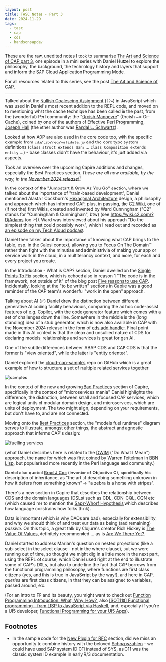 ```yaml
---
layout: post
title: TASC Notes - Part 3
date: 2024-11-29
tags:
  - tasc
  - cap
  - cds
  - handsonsapdev
---
```

These are the raw, unedited notes I took to summarise [The Art and Science of CAP part 3][1], one episode in a mini series with Daniel Hutzel to explore the philosophy, the background, the technology history and layers that support and inform the SAP Cloud Application Programming Model. 

For all resources related to this series, see the post [The Art and Science of CAP][99].

---

Talked about the [Nullish Coalescing Assignment][2] (`??=`) in JavaScript which was used in Daniel's most recent addition to the REPL code, and moved on to mentioning what the cache technique has been called in the past, from the (wonderful) Perl community: the "[Orcish Manoevre][3]" (Orcish ~= Or-Cache), coined by one of the authors of Effective Perl Programming, [Joseph Hall][27] (the other author was [Randal L. Schwartz][21]).

Looked at how AOP are also used in the core code too, with the specific example from `cds/lib/req/validate.js` and the core type system definitions (`class struct extends $any` ... `class Composition extends entity` ...) - base classes didn't have the behaviour, it's just added via aspects.

Took an overview over the upcoming Capire additions and changes, especially the Best Practices section. _These are all now available, by the way, in the [November 2024 release][4]!_[<sup>1</sup>](#footnotes)

In the context of the "Jumpstart & Grow As You Go" section, where we talked about the importance of "train-based development", Daniel mentioned Alastair Cockburn's [Hexagonal Architecture][5] design, a philosophy and approach which has informed CAP, plus, in passing, the [C2 Wiki][6], one of (if not the) first Wikis, created and invented by Ward Cunningham ("C2" stands for "Cunningham & Cunningham", btw) (see <https://wiki.c2.com/?DjAdams> too :-)). Ward was interviewed about his approach "Do the simplest thing that could possibly work", which I read out and recorded as [an episode on my Tech Aloud podcast][7].

Daniel then talked about the importance of knowing what CAP brings to the table, esp. in the Calesi context, allowing you to Focus On The Domain™️ rather than fight with the minutiae and administrivia of making your app or service work in the cloud, in a multitenancy context, and more, for each and every project you create.

In the Introduction - What is CAP? section, Daniel dwelled on the [Single Points To Fix][8] section, which is echoed also in reason 1 "The code is in the framework, not outside of it" of the blog post [Five reasons to use CAP][9]. Incidentally, looking at the "to be written" sections in Capire was a good reminder of the CAP team's wonderful "work in the open" approach.

Talking about AI (✅) Daniel drew the distinction between different generative AI coding facility behaviours, comparing the ad hoc code-assist features of e.g. Copilot, with the code generator feature which comes with a set of challenges down the line. Somewhere in the middle is the (long standing) idea of a stub generator, which is now also available in CAP with the November 2024 release in the form of [cds add handler][10]. Final point made in this AI context is that the clean and unsullied nature of CDS for declaring models, relationships and services is great for gen AI.

One of the subtle differences between ABAP CDS and CAP CDS is that the former is "view oriented", while the latter is "entity oriented".

<a name="cloudcapsamples"></a>
Daniel explored the [cloud-cap-samples][11] repo on GitHub which is a great example of how to structure a set of multiple related services together

![samples][19]

In the context of the new and growing [Bad Practices][12] section of Capire, specifically in the context of "microservices mania" Daniel highlights the difference, the distinction, between small and focused CAP services, which are logical units of modular domain design, and microservices, which are units of deployment. The two might align, depending on your requirements, but don't have to, and are not connected.

Moving onto the [Best Practices][13] section, the "models fuel runtimes" diagram serves to illustrate, amongst other things, the abstract and agnostic approach that informs CAP's design:

![fuelling services][20]

<a name="DWIM"></a>
(what Daniel describes here is related to the [DWIM][14] ("Do What I Mean") approach, the name for which was first coined by Warren Teitelman in [BBN Lisp][26], but popularised more recently in the Perl language and community.)

Daniel also quoted [Brad J Cox][15] (inventor of Objective C), specifically his description of inheritance, as "the art of describing something unknown in how it defers from something known" -> "a zebra is a horse with stripes".

There's a new section in Capire that describes the relationship between CDS and the domain languages (DSLs) such as CDL, CDN, CQL, CQN etc (which caused me to mention the [Sapir-Whorf Hypothesis][16] which describes how language constrains how folks think).

Data is important (which is why DAOs are bad), especially for extensibility, and why we should think of and treat our data as being (and remaining) _passive_. On this topic, a great talk by Clojure's creator Rich Hickey is [The Value Of Values][17], definitely recommended ... as is [Are We There Yet?][18].

Daniel started to address Marian's question on nested projections (like a sub-select in the select clause - not in the where clause), but we were running out of time, so thought we might dig in a little more in the next part, using the REPL of course, which Daniel used right at the end to illustrate some of CAP's DSLs, but also to underline the fact that CAP borrows from the functional programming philosophy, where functions are first class citizens (yes, and this is true in JavaScript by the way!), and here in CAP, _queries_ are first class citizens, in that they can be assigned to variables, passed around, etc.

(For an intro to FP and its beauty, you might want to check out [Function Programming Introduction: What, Why, How?][23], also [[SOT118] Functional programming - from LISP to JavaScript via Haskell][24], and, especially if you're a UI5 developer, [Functional Programming for your UI5 Apps][25]).

<a name="footnotes"></a>
## Footnotes

* In the sample code for the [New Plugin for RFC][22] section, did we miss an opportunity to combine history with the beloved [Schnapszahlen][28] - we could have used SAP system ID C11 instead of SYS, as C11 was the classic system ID example in early R/3 documentation.

[1]: https://www.youtube.com/watch?v=oujZD2xEUBM&list=PL6RpkC85SLQAe45xlhIfhTYB9G0mdRVjI&index=3
[2]: https://developer.mozilla.org/en-US/docs/Web/JavaScript/Reference/Operators/Nullish_coalescing_assignment
[3]: https://www.nntp.perl.org/group/perl.beginners/2001/05/msg1250.html
[4]: https://cap.cloud.sap/docs/releases/nov24
[5]: https://alistair.cockburn.us/hexagonal-architecture/
[6]: https://wiki.c2.com/
[7]: https://creators.spotify.com/pod/show/tech-aloud/episodes/The-Simplest-Thing-that-Could-Possibly-Work--A-conversation-with-Ward-Cunningham--Part-V---Bill-Venners-e5dpts
[8]: https://cap.cloud.sap/docs/about/#single-points-to-fix
[9]: /blog/posts/2024/11/07/five-reasons-to-use-cap/
[10]: https://cap.cloud.sap/docs/releases/nov24#cds-add-handler
[11]: https://github.com/sap-samples/cloud-cap-samples
[12]: https://cap.cloud.sap/docs/about/bad-practices
[13]: https://cap.cloud.sap/docs/about/best-practices
[14]: https://en.wikipedia.org/wiki/DWIM
[15]: https://en.wikipedia.org/wiki/Brad_Cox
[16]: https://plato.stanford.edu/entries/linguistics/whorfianism.html
[17]: https://www.youtube.com/watch?v=-6BsiVyC1kM
[18]: https://www.youtube.com/watch?v=ScEPu1cs4l0
[19]: https://raw.githubusercontent.com/SAP-samples/cloud-cap-samples/main/etc/samples.drawio.svg
[20]: https://cap.cloud.sap/docs/assets/fueling-services.drawio.BtUmmaAI.svg
[21]: /blog/posts/2003/07/12/thanks-randal/
[22]: https://cap.cloud.sap/docs/releases/nov24#new-plugin-for-rfc
[23]: https://docs.google.com/presentation/d/1VWGEutu0o541a81GPCHG-pQ6IhX8TXC9WwM90JPtIwc
[24]: https://docs.google.com/presentation/d/1xgOHBFNOjg6dFz1qHkSpB9VVjKxgjkugoxo13wAZYU0
[25]: https://docs.google.com/document/d/1Nx2PFqObMtir0rSzjU804PAAVkC3j4lZTtfRRoLSocQ
[26]: https://en.wikipedia.org/wiki/BBN_LISP
[27]: https://en.wikipedia.org/wiki/Joseph_N._Hall
[28]: https://de.wikipedia.org/wiki/Schnapszahl
[99]: /blog/posts/2024/12/06/the-art-and-science-of-cap/
